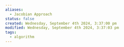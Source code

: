 ```yaml
---
aliases:
  - Jacobian Approach
status: false
created: Wednesday, September 4th 2024, 3:37:00 pm
modified: Wednesday, September 4th 2024, 3:37:03 pm
tags:
  - algorithm
---
```

